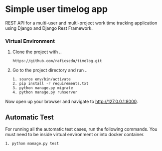 # Simple user timelog app

REST API for a multi-user and multi-project work time tracking
application using Django and Django Rest Framework.


### Virtual Environment
1. Clone the project with ..
    ```
    https://github.com/raficsedu/timelog.git
    ```

2. Go to the project directory and run ..
    ```
    1. source env/bin/activate
    2. pip install -r requirements.txt
    3. python manage.py migrate
    4. python manage.py runserver
    ```

Now open up your browser and navigate to http://127.0.0.1:8000.

## Automatic Test

For running all the automatic test cases, run the following commands. You must need to be inside virtual environment or into docker container.
```
1. python manage.py test
```
